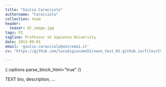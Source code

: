 ```yaml
---
title: "Giulio Caracciolo"
authorname: "Caracciolo"
collection: team
header:
  teaser: GC_image.jpg
tags: PI
tagline: Professor at Sapienza University
date: 2013-09-01
email: 'giulio.caracciolo@uniroma1.it'
cv: "https://github.com/lucadigiacomo51/nano_test_01.github.io/files/CV_EN_Caracciolo.pdf"

---
```


{::options parse_block_html="true" /}

<p align= "justify">

TEXT bio, description, ...
